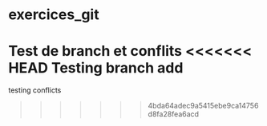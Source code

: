 # exercices_git
Test de branch et conflits
<<<<<<< HEAD
Testing branch add
=======
testing conflicts
>>>>>>> 4bda64adec9a5415ebe9ca14756d8fa28fea6acd
